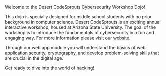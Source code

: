 Welcome to the Desert CodeSprouts Cybersecurity Workshop Dojo! 

This dojo is specially designed for middle school students with no prior background in computer science. 
Desert CodeSprouts is an exciting annual interactive workshop, housed at Arizona State University. 
The goal of the workshop is to introduce the fundamentals of cybersecurity in a fun and engaging way.
For more information please visit our [website](https://scai.engineering.asu.edu/desert-codesprouts-workshop/).

Through our web app module you will understand the basics of web application security, cryptography, and develop problem-solving skills that are crucial in the digital age. 

Get ready to dive into the world of hacking!
